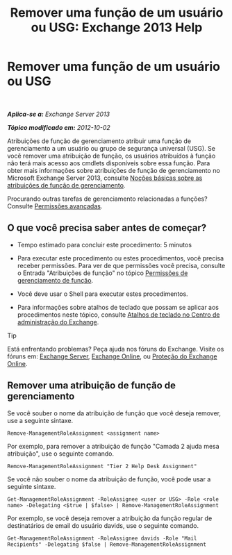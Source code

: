 ﻿---
title: 'Remover uma função de um usuário ou USG: Exchange 2013 Help'
TOCTitle: Remover uma função de um usuário ou USG
ms:assetid: df3510ef-e0c2-4d3c-81b0-7dc3e70c01a0
ms:mtpsurl: https://technet.microsoft.com/pt-br/library/Dd351196(v=EXCHG.150)
ms:contentKeyID: 50486864
ms.date: 05/22/2018
mtps_version: v=EXCHG.150
ms.translationtype: MT
---

# Remover uma função de um usuário ou USG

 

_**Aplica-se a:** Exchange Server 2013_

_**Tópico modificado em:** 2012-10-02_

Atribuições de função de gerenciamento atribuir uma função de gerenciamento a um usuário ou grupo de segurança universal (USG). Se você remover uma atribuição de função, os usuários atribuídos à função não terá mais acesso aos cmdlets disponíveis sobre essa função. Para obter mais informações sobre atribuições de função de gerenciamento no Microsoft Exchange Server 2013, consulte [Noções básicas sobre as atribuições de função de gerenciamento](understanding-management-role-assignments-exchange-2013-help.md).

Procurando outras tarefas de gerenciamento relacionadas a funções? Consulte [Permissões avançadas](advanced-permissions-exchange-2013-help.md).

## O que você precisa saber antes de começar?

  - Tempo estimado para concluir este procedimento: 5 minutos

  - Para executar este procedimento ou estes procedimentos, você precisa receber permissões. Para ver de que permissões você precisa, consulte o Entrada "Atribuições de função" no tópico [Permissões de gerenciamento de função](role-management-permissions-exchange-2013-help.md).

  - Você deve usar o Shell para executar estes procedimentos.

  - Para informações sobre atalhos de teclado que possam se aplicar aos procedimentos neste tópico, consulte [Atalhos de teclado no Centro de administração do Exchange](keyboard-shortcuts-in-the-exchange-admin-center-exchange-online-protection-help.md).


> [!TIP]
> Está enfrentando problemas? Peça ajuda nos fóruns do Exchange. Visite os fóruns em: <A href="https://go.microsoft.com/fwlink/p/?linkid=60612">Exchange Server</A>, <A href="https://go.microsoft.com/fwlink/p/?linkid=267542">Exchange Online</A>, ou <A href="https://go.microsoft.com/fwlink/p/?linkid=285351">Proteção do Exchange Online</A>.



## Remover uma atribuição de função de gerenciamento

Se você souber o nome da atribuição de função que você deseja remover, use a seguinte sintaxe.

    Remove-ManagementRoleAssignment <assignment name>

Por exemplo, para remover a atribuição de função "Camada 2 ajuda mesa atribuição", use o seguinte comando.

    Remove-ManagementRoleAssignment "Tier 2 Help Desk Assignment"

Se você não souber o nome da atribuição de função, você pode usar a seguinte sintaxe.

    Get-ManagementRoleAssignment -RoleAssignee <user or USG> -Role <role name> -Delegating <$true | $false> | Remove-ManagementRoleAssignment 

Por exemplo, se você deseja remover a atribuição da função regular de destinatários de email do usuário davids, use o seguinte comando.

    Get-ManagementRoleAssignment -RoleAssignee davids -Role "Mail Recipients" -Delegating $false | Remove-ManagementRoleAssignment

